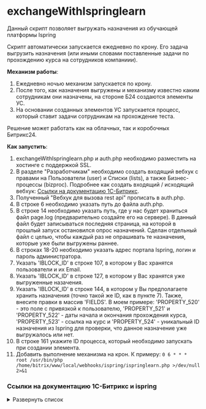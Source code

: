 # exchangeWithIspringlearn
Данный скрипт позволяет выгружать назначения из обучающей платформы Ispring 

Скрипт автоматически запускается ежедневно по крону. Его задача выгрузить назначения (или иными словами поставленные задачи по прохождению курса на сотрудников компаниии).

**Механизм работы**:

1. Ежедневно ночью механизм запускается по крону.
2. После того, как назначения выгружены и механизму известно каким сотрудникам они назначены, на стороне Б24 создаются элементы УС. 
3. На основании созданных элементов УС запускается процесс, который ставит задачи сотрудникам на прохождение теста.

Решение может работать как на облачных, так и коробочных Битрикс24. 

**Как запустить**:
1. exchangeWithIspringlearn.php и auth.php необходимо разместить на хостинге с поддержкой SSL.
2. В разделе "Разработчикам" необходимо создать входящий вебхук с правами на Пользователи (user) и Списки (lists), а также Бизнес-процессы (bizproc). Подробнее как создать входящий / исходящий вебхук: [Ссылки на документацию 1С-Битрикс](https://github.com/thnik911/exchangeWithIspringlearn/blob/main/README.md#%D1%81%D1%81%D1%8B%D0%BB%D0%BA%D0%B8-%D0%BD%D0%B0-%D0%B4%D0%BE%D0%BA%D1%83%D0%BC%D0%B5%D0%BD%D1%82%D0%B0%D1%86%D0%B8%D1%8E-1%D1%81-%D0%B1%D0%B8%D1%82%D1%80%D0%B8%D0%BA%D1%81-%D0%B8-ispring).
3. Полученный "Вебхук для вызова rest api" прописать в auth.php.
4. В строке 6 необходимо указать путь до файла auth.php.
5. В строке 14 необходимо указать путь, где у нас будет храниться файл page.log (предварительно создайте его на сервере). В данный файл будет записываться последняя страница, на которой в прошлый запуск остановился опрос назначений. Сделан отдельный файл с целью, чтобы каждый раз не опрашивать те назначения, которые уже были выгружены раннее.
6. В строках 18-20 необходимо указать адрес портала Ispring, логин и пароль администратора.
7. Указать 'IBLOCK_ID' в строке 107, в котором у Вас хранятся пользователи и их Email.
8. Указать 'IBLOCK_ID' в строке 127, в котором у Вас хранятся уже выгруженные назачения.
9. Указать 'IBLOCK_ID' в строке 144, в котором у Вы предполагаете хранить назначения (точно такой же ID, как в пункте 7). Также, внесите правки в массив 'FIELDS'. В моем примере: 'PROPERTY_520' - это поле с привязкой к пользователю, 'PROPERTY_521' и 'PROPERTY_522' - даты начала и окончания прохождения курса, 'PROPERTY_523' - ссылка на курс и 'PROPERTY_524' - уникальный ID назначения из Ispring для проверки, что данное назначение уже выгружалось или нет.
10. В строке 161 укажите ID процесса, который необходимо запускать при создании элемента.
11. Добавить выполнение механизма на крон. К примеру: `0 6 * * * root /usr/bin/php /home/bitrix/www/local/webhooks/ispring/ispringlearn.php >/dev/null 2>&1`

### Ссылки на документацию 1С-Битрикс и ispring

<details><summary>Развернуть список</summary>

1. Как создать Webhook https://dev.1c-bitrix.ru/learning/course/index.php?COURSE_ID=99&LESSON_ID=8581&LESSON_PATH=8771.8583.8581
2. Документация по работе API ispring: https://docs.ispring.ru/display/L3/REST+API
</details>
